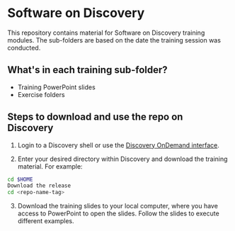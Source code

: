 # Software on Discovery
This repository contains material for Software on Discovery
training modules. The sub-folders are based on the date the
training session was conducted.

## What's in each training sub-folder?
* Training PowerPoint slides
* Exercise folders

## Steps to download and use the repo on Discovery
1. Login to a Discovery shell or use the [Discovery OnDemand interface](https://rc-docs.northeastern.edu/en/latest/first_steps/connect_ood.html).

2. Enter your desired directory within Discovery and download the training material. For example:
```bash
cd $HOME
Download the release
cd <repo-name-tag>
```
3. Download the training slides to your local computer, where you have access to PowerPoint to open the slides. Follow the slides to execute different examples.

